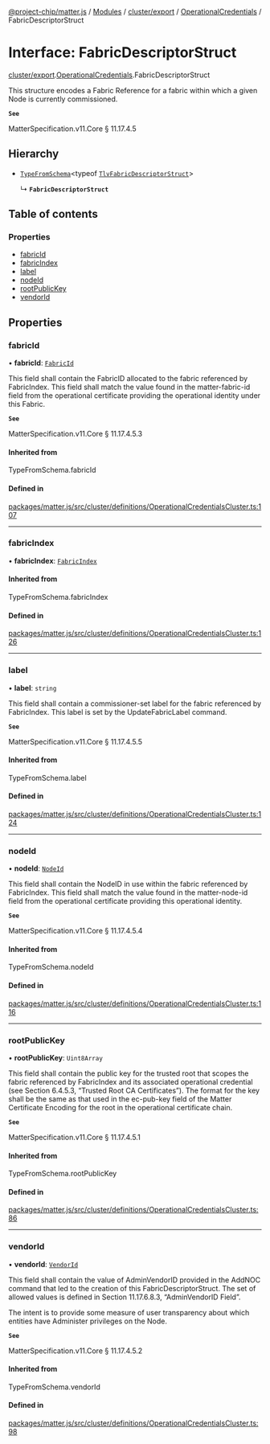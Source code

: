 [@project-chip/matter.js](../README.md) / [Modules](../modules.md) / [cluster/export](../modules/cluster_export.md) / [OperationalCredentials](../modules/cluster_export.OperationalCredentials.md) / FabricDescriptorStruct

# Interface: FabricDescriptorStruct

[cluster/export](../modules/cluster_export.md).[OperationalCredentials](../modules/cluster_export.OperationalCredentials.md).FabricDescriptorStruct

This structure encodes a Fabric Reference for a fabric within which a given Node is currently commissioned.

**`See`**

MatterSpecification.v11.Core § 11.17.4.5

## Hierarchy

- [`TypeFromSchema`](../modules/tlv_export.md#typefromschema)\<typeof [`TlvFabricDescriptorStruct`](../modules/cluster_export.OperationalCredentials.md#tlvfabricdescriptorstruct)\>

  ↳ **`FabricDescriptorStruct`**

## Table of contents

### Properties

- [fabricId](cluster_export.OperationalCredentials.FabricDescriptorStruct.md#fabricid)
- [fabricIndex](cluster_export.OperationalCredentials.FabricDescriptorStruct.md#fabricindex)
- [label](cluster_export.OperationalCredentials.FabricDescriptorStruct.md#label)
- [nodeId](cluster_export.OperationalCredentials.FabricDescriptorStruct.md#nodeid)
- [rootPublicKey](cluster_export.OperationalCredentials.FabricDescriptorStruct.md#rootpublickey)
- [vendorId](cluster_export.OperationalCredentials.FabricDescriptorStruct.md#vendorid)

## Properties

### fabricId

• **fabricId**: [`FabricId`](../modules/datatype_export.md#fabricid)

This field shall contain the FabricID allocated to the fabric referenced by FabricIndex. This field shall
match the value found in the matter-fabric-id field from the operational certificate providing the
operational identity under this Fabric.

**`See`**

MatterSpecification.v11.Core § 11.17.4.5.3

#### Inherited from

TypeFromSchema.fabricId

#### Defined in

[packages/matter.js/src/cluster/definitions/OperationalCredentialsCluster.ts:107](https://github.com/project-chip/matter.js/blob/2d9f2165d2672864fda3496a6d0d5f93597f82c6/packages/matter.js/src/cluster/definitions/OperationalCredentialsCluster.ts#L107)

___

### fabricIndex

• **fabricIndex**: [`FabricIndex`](../modules/datatype_export.md#fabricindex)

#### Inherited from

TypeFromSchema.fabricIndex

#### Defined in

[packages/matter.js/src/cluster/definitions/OperationalCredentialsCluster.ts:126](https://github.com/project-chip/matter.js/blob/2d9f2165d2672864fda3496a6d0d5f93597f82c6/packages/matter.js/src/cluster/definitions/OperationalCredentialsCluster.ts#L126)

___

### label

• **label**: `string`

This field shall contain a commissioner-set label for the fabric referenced by FabricIndex. This label is
set by the UpdateFabricLabel command.

**`See`**

MatterSpecification.v11.Core § 11.17.4.5.5

#### Inherited from

TypeFromSchema.label

#### Defined in

[packages/matter.js/src/cluster/definitions/OperationalCredentialsCluster.ts:124](https://github.com/project-chip/matter.js/blob/2d9f2165d2672864fda3496a6d0d5f93597f82c6/packages/matter.js/src/cluster/definitions/OperationalCredentialsCluster.ts#L124)

___

### nodeId

• **nodeId**: [`NodeId`](../modules/datatype_export.md#nodeid)

This field shall contain the NodeID in use within the fabric referenced by FabricIndex. This field shall
match the value found in the matter-node-id field from the operational certificate providing this
operational identity.

**`See`**

MatterSpecification.v11.Core § 11.17.4.5.4

#### Inherited from

TypeFromSchema.nodeId

#### Defined in

[packages/matter.js/src/cluster/definitions/OperationalCredentialsCluster.ts:116](https://github.com/project-chip/matter.js/blob/2d9f2165d2672864fda3496a6d0d5f93597f82c6/packages/matter.js/src/cluster/definitions/OperationalCredentialsCluster.ts#L116)

___

### rootPublicKey

• **rootPublicKey**: `Uint8Array`

This field shall contain the public key for the trusted root that scopes the fabric referenced by
FabricIndex and its associated operational credential (see Section 6.4.5.3, “Trusted Root CA Certificates”).
The format for the key shall be the same as that used in the ec-pub-key field of the Matter Certificate
Encoding for the root in the operational certificate chain.

**`See`**

MatterSpecification.v11.Core § 11.17.4.5.1

#### Inherited from

TypeFromSchema.rootPublicKey

#### Defined in

[packages/matter.js/src/cluster/definitions/OperationalCredentialsCluster.ts:86](https://github.com/project-chip/matter.js/blob/2d9f2165d2672864fda3496a6d0d5f93597f82c6/packages/matter.js/src/cluster/definitions/OperationalCredentialsCluster.ts#L86)

___

### vendorId

• **vendorId**: [`VendorId`](../modules/datatype_export.md#vendorid)

This field shall contain the value of AdminVendorID provided in the AddNOC command that led to the creation
of this FabricDescriptorStruct. The set of allowed values is defined in Section 11.17.6.8.3, “AdminVendorID
Field”.

The intent is to provide some measure of user transparency about which entities have Administer privileges
on the Node.

**`See`**

MatterSpecification.v11.Core § 11.17.4.5.2

#### Inherited from

TypeFromSchema.vendorId

#### Defined in

[packages/matter.js/src/cluster/definitions/OperationalCredentialsCluster.ts:98](https://github.com/project-chip/matter.js/blob/2d9f2165d2672864fda3496a6d0d5f93597f82c6/packages/matter.js/src/cluster/definitions/OperationalCredentialsCluster.ts#L98)
